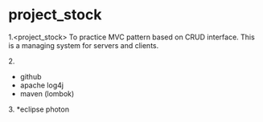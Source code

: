 # project_stock

 1.<project_stock>
   To practice MVC pattern based on CRUD interface. This is a managing system for servers and clients.

 2.<skill set>
   * github
   * apache log4j
   * maven (lombok)
 
 3.<dev env>
   *eclipse photon
 
